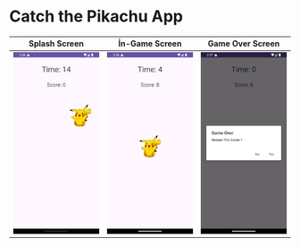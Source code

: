 # Catch the Pikachu App

Splash Screen |  İn-Game Screen |  Game Over Screen 
:-------------------------:|:-------------------------:|:-------------------------:
![](https://raw.githubusercontent.com/fikretkoray/catchThePikachu/master/images/firstScreen.png)  |  ![](https://raw.githubusercontent.com/fikretkoray/catchThePikachu/master/images/inGameScreen.png)|  ![](https://raw.githubusercontent.com/fikretkoray/catchThePikachu/master/images/endScreen.png)
